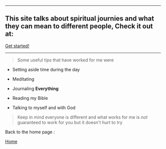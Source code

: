 
---



## This site talks about spiritual journies and what they can mean to different people, Check it out  at:

[Get started!](http://www.planetofsuccess.com/blog/2016/go-spiritual-journey/)


---



  
<p>

>  Some useful tips that have worked for me were

*  Setting aside time during the day

*  Meditating

*  Journaling **Everything**

*  Reading my Bible

*  Talking to myself and with God
</p>



<p>

>  Keep in mind everyone is different and what works for me is
  _not_ 
  guaranteed to work for you but it doesn't hurt to try 

 </p>

 <p> Back to the home page :

 [Home](README.md)
 </p>

